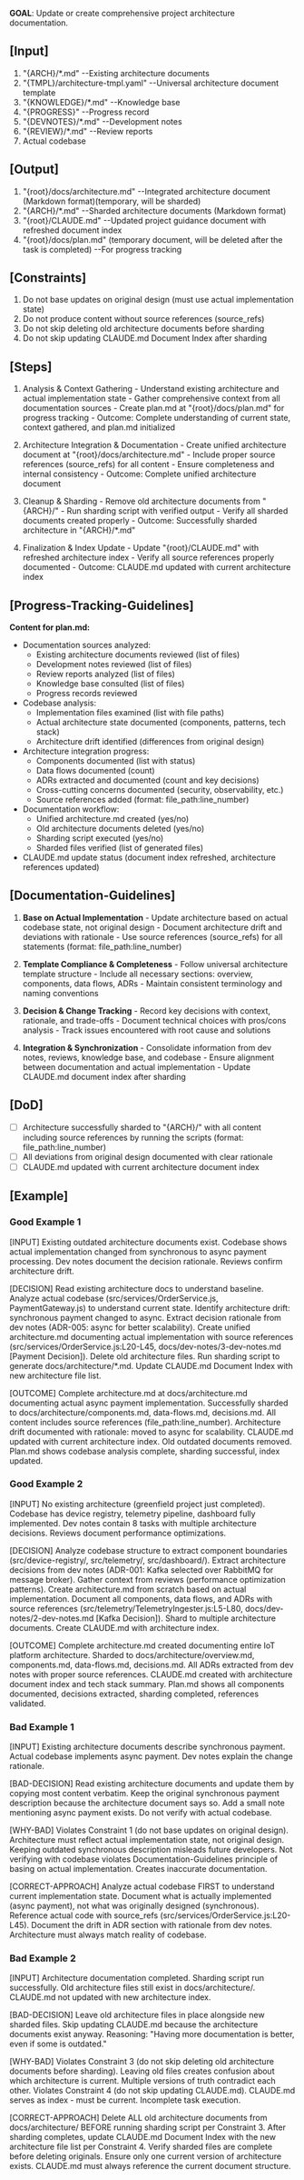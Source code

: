 **GOAL**: Update or create comprehensive project architecture documentation.

## [Input]
  1. "{ARCH}/*.md" --Existing architecture documents
  2. "{TMPL}/architecture-tmpl.yaml" --Universal architecture document template
  3. "{KNOWLEDGE}/*.md" --Knowledge base
  4. "{PROGRESS}" --Progress record
  5. "{DEVNOTES}/*.md" --Development notes
  6. "{REVIEW}/*.md" --Review reports
  7. Actual codebase

## [Output]
  1. "{root}/docs/architecture.md" --Integrated architecture document (Markdown format)(temporary, will be sharded)
  2. "{ARCH}/*.md" --Sharded architecture documents (Markdown format)
  3. "{root}/CLAUDE.md" --Updated project guidance document with refreshed document index
  4. "{root}/docs/plan.md" (temporary document, will be deleted after the task is completed) --For progress tracking
  
## [Constraints]
  1. Do not base updates on original design (must use actual implementation state)
  2. Do not produce content without source references (source_refs)
  3. Do not skip deleting old architecture documents before sharding
  4. Do not skip updating CLAUDE.md Document Index after sharding

## [Steps]
  1. Analysis & Context Gathering
    - Understand existing architecture and actual implementation state
    - Gather comprehensive context from all documentation sources
    - Create plan.md at "{root}/docs/plan.md" for progress tracking
    - Outcome: Complete understanding of current state, context gathered, and plan.md initialized

  2. Architecture Integration & Documentation
    - Create unified architecture document at "{root}/docs/architecture.md"
    - Include proper source references (source_refs) for all content
    - Ensure completeness and internal consistency
    - Outcome: Complete unified architecture document

  3. Cleanup & Sharding
    - Remove old architecture documents from "{ARCH}/"
    - Run sharding script with verified output
    - Verify all sharded documents created properly
    - Outcome: Successfully sharded architecture in "{ARCH}/*.md"

  4. Finalization & Index Update
    - Update "{root}/CLAUDE.md" with refreshed architecture index
    - Verify all source references properly documented
    - Outcome: CLAUDE.md updated with current architecture index

## [Progress-Tracking-Guidelines]
  **Content for plan.md:**
  - Documentation sources analyzed:
    * Existing architecture documents reviewed (list of files)
    * Development notes reviewed (list of files)
    * Review reports analyzed (list of files)
    * Knowledge base consulted (list of files)
    * Progress records reviewed
  - Codebase analysis:
    * Implementation files examined (list with file paths)
    * Actual architecture state documented (components, patterns, tech stack)
    * Architecture drift identified (differences from original design)
  - Architecture integration progress:
    * Components documented (list with status)
    * Data flows documented (count)
    * ADRs extracted and documented (count and key decisions)
    * Cross-cutting concerns documented (security, observability, etc.)
    * Source references added (format: file_path:line_number)
  - Documentation workflow:
    * Unified architecture.md created (yes/no)
    * Old architecture documents deleted (yes/no)
    * Sharding script executed (yes/no)
    * Sharded files verified (list of generated files)
  - CLAUDE.md update status (document index refreshed, architecture references updated)

## [Documentation-Guidelines]
  1. **Base on Actual Implementation**
    - Update architecture based on actual codebase state, not original design
    - Document architecture drift and deviations with rationale
    - Use source references (source_refs) for all statements (format: file_path:line_number)
  
  2. **Template Compliance & Completeness**
    - Follow universal architecture template structure
    - Include all necessary sections: overview, components, data flows, ADRs
    - Maintain consistent terminology and naming conventions
  
  3. **Decision & Change Tracking**
    - Record key decisions with context, rationale, and trade-offs
    - Document technical choices with pros/cons analysis
    - Track issues encountered with root cause and solutions
  
  4. **Integration & Synchronization**
    - Consolidate information from dev notes, reviews, knowledge base, and codebase
    - Ensure alignment between documentation and actual implementation
    - Update CLAUDE.md document index after sharding

## [DoD]
  - [ ] Architecture successfully sharded to "{ARCH}/" with all content including source references by running the scripts (format: file_path:line_number)
  - [ ] All deviations from original design documented with clear rationale
  - [ ] CLAUDE.md updated with current architecture document index

## [Example]

### Good Example 1
[INPUT]
Existing outdated architecture documents exist. Codebase shows actual implementation changed from synchronous to async payment processing. Dev notes document the decision rationale. Reviews confirm architecture drift.

[DECISION]
Read existing architecture docs to understand baseline. Analyze actual codebase (src/services/OrderService.js, PaymentGateway.js) to understand current state. Identify architecture drift: synchronous payment changed to async. Extract decision rationale from dev notes (ADR-005: async for better scalability). Create unified architecture.md documenting actual implementation with source references (src/services/OrderService.js:L20-L45, docs/dev-notes/3-dev-notes.md [Payment Decision]). Delete old architecture files. Run sharding script to generate docs/architecture/*.md. Update CLAUDE.md Document Index with new architecture file list.

[OUTCOME]
Complete architecture.md at docs/architecture.md documenting actual async payment implementation. Successfully sharded to docs/architecture/components.md, data-flows.md, decisions.md. All content includes source references (file_path:line_number). Architecture drift documented with rationale: moved to async for scalability. CLAUDE.md updated with current architecture index. Old outdated documents removed. Plan.md shows codebase analysis complete, sharding successful, index updated.

### Good Example 2
[INPUT]
No existing architecture (greenfield project just completed). Codebase has device registry, telemetry pipeline, dashboard fully implemented. Dev notes contain 8 tasks with multiple architecture decisions. Reviews document performance optimizations.

[DECISION]
Analyze codebase structure to extract component boundaries (src/device-registry/, src/telemetry/, src/dashboard/). Extract architecture decisions from dev notes (ADR-001: Kafka selected over RabbitMQ for message broker). Gather context from reviews (performance optimization patterns). Create architecture.md from scratch based on actual implementation. Document all components, data flows, and ADRs with source references (src/telemetry/TelemetryIngester.js:L5-L80, docs/dev-notes/2-dev-notes.md [Kafka Decision]). Shard to multiple architecture documents. Create CLAUDE.md with architecture index.

[OUTCOME]
Complete architecture.md created documenting entire IoT platform architecture. Sharded to docs/architecture/overview.md, components.md, data-flows.md, decisions.md. All ADRs extracted from dev notes with proper source references. CLAUDE.md created with architecture document index and tech stack summary. Plan.md shows all components documented, decisions extracted, sharding completed, references validated.

### Bad Example 1
[INPUT]
Existing architecture documents describe synchronous payment. Actual codebase implements async payment. Dev notes explain the change rationale.

[BAD-DECISION]
Read existing architecture documents and update them by copying most content verbatim. Keep the original synchronous payment description because the architecture document says so. Add a small note mentioning async payment exists. Do not verify with actual codebase.

[WHY-BAD]
Violates Constraint 1 (do not base updates on original design). Architecture must reflect actual implementation state, not original design. Keeping outdated synchronous description misleads future developers. Not verifying with codebase violates Documentation-Guidelines principle of basing on actual implementation. Creates inaccurate documentation.

[CORRECT-APPROACH]
Analyze actual codebase FIRST to understand current implementation state. Document what is actually implemented (async payment), not what was originally designed (synchronous). Reference actual code with source_refs (src/services/OrderService.js:L20-L45). Document the drift in ADR section with rationale from dev notes. Architecture must always match reality of codebase.

### Bad Example 2
[INPUT]
Architecture documentation completed. Sharding script run successfully. Old architecture files still exist in docs/architecture/. CLAUDE.md not updated with new architecture index.

[BAD-DECISION]
Leave old architecture files in place alongside new sharded files. Skip updating CLAUDE.md because the architecture documents exist anyway. Reasoning: "Having more documentation is better, even if some is outdated."

[WHY-BAD]
Violates Constraint 3 (do not skip deleting old architecture documents before sharding). Leaving old files creates confusion about which architecture is current. Multiple versions of truth contradict each other. Violates Constraint 4 (do not skip updating CLAUDE.md). CLAUDE.md serves as index - must be current. Incomplete task execution.

[CORRECT-APPROACH]
Delete ALL old architecture documents from docs/architecture/ BEFORE running sharding script per Constraint 3. After sharding completes, update CLAUDE.md Document Index with the new architecture file list per Constraint 4. Verify sharded files are complete before deleting originals. Ensure only one current version of architecture exists. CLAUDE.md must always reference the current document structure.
